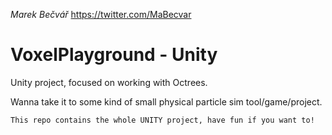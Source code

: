*Marek Bečvář*
https://twitter.com/MaBecvar

# VoxelPlayground - Unity

Unity project, focused on working with Octrees.

Wanna take it to some kind of small physical particle sim tool/game/project.

`This repo contains the whole UNITY project, have fun if you want to!`
